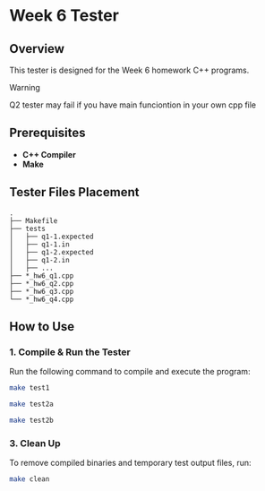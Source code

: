 # Week 6 Tester

## Overview
This tester is designed for the Week 6 homework C++ programs. 
 
> [!WARNING]
> Q2 tester may fail if you have main funciontion in your own cpp file

## Prerequisites
- **C++ Compiler**
- **Make**

## Tester Files Placement
```
.
├── Makefile
├── tests
│   ├── q1-1.expected
│   ├── q1-1.in
│   ├── q1-2.expected
│   ├── q1-2.in
│   ├── ...
├── *_hw6_q1.cpp
├── *_hw6_q2.cpp
├── *_hw6_q3.cpp
└── *_hw6_q4.cpp
```

## How to Use

### 1. Compile & Run the Tester
Run the following command to compile and execute the program:
```bash
make test1
```
```bash
make test2a
```
```bash
make test2b
```

### 3. Clean Up
To remove compiled binaries and temporary test output files, run:
```bash
make clean
```
